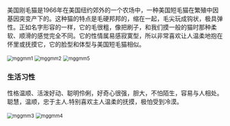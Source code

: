 美国刚毛猫是1966年在美国纽约郊外的一个农场中，一种美国短毛猫在繁殖中因基因突变产下的。这种猫的特点是毛硬邦邦的，缩在一起，毛尖玩成钩状，极具弹性。正如名字形容的一样，它的毛很粗，像把刷子，和我们摸一般的猫时那种柔软、顺滑的感觉完全不同。它的性情属易感寂寞型，所以非常喜欢让人温柔地抱在怀里或抚摸它，它的脸型和体型与美国短毛猫相似。

<img src="https://cdn.jsdelivr.net/gh/six3git/six3git.github.com/images/mggmm1.jpg" alt="mggmm1" style="zoom:80%;" />

<img src="https://cdn.jsdelivr.net/gh/six3git/six3git.github.com/images/mggmm2.jpg" alt="mggmm2" style="zoom:80%;" />

<img src="https://cdn.jsdelivr.net/gh/six3git/six3git.github.com/images/mggmm5.png" alt="mggmm5" style="zoom:80%;" />

### 生活习性

性格温顺、活泼好动、聪明伶俐，好奇心很强，胆大，不怕陌生，容易与人相处。聪慧，温顺，忠于主人.特别喜欢主人温柔的抚摸，极怕受到冷漠。

<img src="https://cdn.jsdelivr.net/gh/six3git/six3git.github.com/images/mggmm3.jpg" alt="mggmm3" style="zoom:80%;" />

<img src="https://cdn.jsdelivr.net/gh/six3git/six3git.github.com/images/mggmm4.jpg" alt="mggmm4" style="zoom:80%;" />

